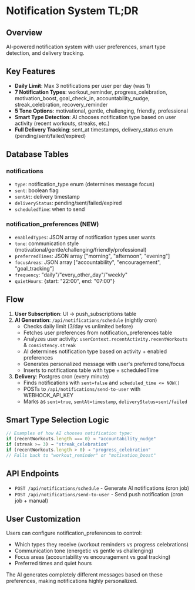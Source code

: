 # Notification System TL;DR

## Overview
AI-powered notification system with user preferences, smart type detection, and delivery tracking.

## Key Features
- **Daily Limit**: Max 3 notifications per user per day (was 1)
- **7 Notification Types**: workout_reminder, progress_celebration, motivation_boost, goal_check_in, accountability_nudge, streak_celebration, recovery_reminder
- **5 Tone Options**: motivational, gentle, challenging, friendly, professional
- **Smart Type Detection**: AI chooses notification type based on user activity (recent workouts, streaks, etc.)
- **Full Delivery Tracking**: sent_at timestamps, delivery_status enum (pending/sent/failed/expired)

## Database Tables

### notifications
- `type`: notification_type enum (determines message focus)
- `sent`: boolean flag
- `sentAt`: delivery timestamp
- `deliveryStatus`: pending/sent/failed/expired
- `scheduledTime`: when to send

### notification_preferences (NEW)
- `enabledTypes`: JSON array of notification types user wants
- `tone`: communication style (motivational/gentle/challenging/friendly/professional)  
- `preferredTimes`: JSON array ["morning", "afternoon", "evening"]
- `focusAreas`: JSON array ["accountability", "encouragement", "goal_tracking"]
- `frequency`: "daily"/"every_other_day"/"weekly"
- `quietHours`: {start: "22:00", end: "07:00"}

## Flow

1. **User Subscription**: UI → push_subscriptions table
2. **AI Generation**: `/api/notifications/schedule` (nightly cron)
   - Checks daily limit (3/day vs unlimited before)
   - Fetches user preferences from notification_preferences table
   - Analyzes user activity: `userContext.recentActivity.recentWorkouts` & `consistency.streak`
   - AI determines notification type based on activity + enabled preferences
   - Generates personalized message with user's preferred tone/focus
   - Inserts to notifications table with type + scheduledTime
3. **Delivery**: Postgres cron (every minute)
   - Finds notifications with `sent=false` and `scheduled_time <= NOW()`
   - POSTs to `/api/notifications/send-to-user` with WEBHOOK_API_KEY
   - Marks as `sent=true`, `sentAt=timestamp`, `deliveryStatus=sent/failed`

## Smart Type Selection Logic
```typescript
// Examples of how AI chooses notification type:
if (recentWorkouts.length === 0) → "accountability_nudge"
if (streak >= 3) → "streak_celebration"  
if (recentWorkouts.length > 0) → "progress_celebration"
// Falls back to "workout_reminder" or "motivation_boost"
```

## API Endpoints
- `POST /api/notifications/schedule` - Generate AI notifications (cron job)
- `POST /api/notifications/send-to-user` - Send push notification (cron job + manual)

## User Customization
Users can configure notification_preferences to control:
- Which types they receive (workout reminders vs progress celebrations)
- Communication tone (energetic vs gentle vs challenging)
- Focus areas (accountability vs encouragement vs goal tracking)
- Preferred times and quiet hours

The AI generates completely different messages based on these preferences, making notifications highly personalized.
